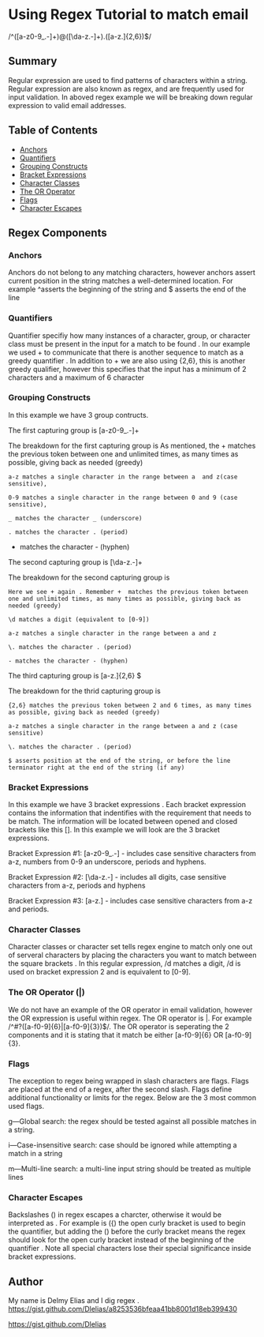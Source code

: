 # Using Regex Tutorial to match email 

/^([a-z0-9_\.-]+)@([\da-z\.-]+)\.([a-z\.]{2,6})$/ 

## Summary
Regular expression are used to find patterns of characters within a string. Regular expression are also known as regex, and are frequently used for input validation. In aboved regex example we will be breaking down regular expression to valid email addresses. 
 

## Table of Contents

- [Anchors](#anchors)
- [Quantifiers](#quantifiers)
- [Grouping Constructs](#grouping-constructs)
- [Bracket Expressions](#bracket-expressions)
- [Character Classes](#character-classes)
- [The OR Operator](#the-or-operator)
- [Flags](#flags)
- [Character Escapes](#character-escapes)

## Regex Components

### Anchors
Anchors do not belong to any matching characters, however anchors assert current position in the string matches a well-determined location. For example ^asserts the beginning of the string and $ asserts the end of the line
### Quantifiers
Quantifier specifiy how many instances of a character, group, or character class must be present in the input for a match to be found . In our example we used + to communicate that there is another sequence to match as a greedy quantifier . In addition to + we are also using {2,6}, this is another greedy qualifier, however this specifies that the input has a minimum of 2 characters and a maximum of 6 character 
### Grouping Constructs
In this example we have 3 group contructs. 

The first capturing group is [a-z0-9_\.-]+ 

The breakdown for the first capturing group is 
    As mentioned, the + matches the previous token between one and unlimited times, as many times as possible, giving back as needed (greedy) 
    
    a-z matches a single character in the range between a  and z(case sensitive), 
    
    0-9 matches a single character in the range between 0 and 9 (case sensitive),

    _ matches the character _ (underscore)
    
    . matches the character . (period)

  - matches the character - (hyphen)

The second capturing group is [\da-z\.-]+ 

The breakdown for the second capturing group is 
    
    Here we see + again . Remember +  matches the previous token between one and unlimited times, as many times as possible, giving back as needed (greedy)

    \d matches a digit (equivalent to [0-9])

    a-z matches a single character in the range between a and z 
    
    \. matches the character . (period)
    
    - matches the character - (hyphen)

The third capturing group is [a-z\.]{2,6} $

The breakdown for the thrid capturing group is 

    {2,6} matches the previous token between 2 and 6 times, as many times as possible, giving back as needed (greedy)

    a-z matches a single character in the range between a and z (case sensitive)

    \. matches the character . (period)

    $ asserts position at the end of the string, or before the line terminator right at the end of the string (if any)


### Bracket Expressions
In this example we have 3 bracket expressions . Each bracket expression contains the information that indentifies with the requirement that needs to be match. The information will be located between opened and closed brackets like this [].
In this example we will look are the 3 bracket expressions. 

Bracket Expression #1: [a-z0-9_\.-] - includes case sensitive characters from a-z, numbers from 0-9 an underscore, periods and hyphens.

Bracket Expression #2: [\da-z\.-] - includes all digits, case sensitive characters from a-z, periods and hyphens

Bracket Expression #3: [a-z\.] - includes case sensitive characters from a-z and periods.

### Character Classes
Character classes or character set  tells regex engine to match only one out of serveral characters by placing the characters you want to match between the square brackets . In this regular expression, /d  matches a digit, /d is used on bracket expression 2 and is equivalent to [0-9].
### The OR Operator (|)
 We do not have an example of the OR operator in email validation, however the OR expression is useful within regex. The OR operator is |. For example /^#?([a-f0-9]{6}|[a-f0-9]{3})$/. The OR operator is seperating the 2 components and it is stating that it match be either [a-f0-9]{6} OR [a-f0-9]{3}.

### Flags
The exception to regex being wrapped in slash characters are flags. Flags are placed at the end of a regex, after the second slash. Flags define additional functionality or limits for the regex. Below are the 3 most common used flags.

g—Global search: the regex should be tested against all possible matches in a string.

i—Case-insensitive search: case should be ignored while attempting a match in a string

m—Multi-line search: a multi-line input string should be treated as multiple lines


### Character Escapes
Backslashes (\) in regex escapes a charcter, otherwise it would be interpreted as \. For example is ({) the open curly bracket is used to begin the quantifier, but adding the (\) before the curly bracket means the regex should look for the open curly bracket instead of the beginning of the quantifier . Note all special characters lose their special significance inside bracket expressions.
## Author

My name is Delmy Elias and I dig regex . 
https://gist.github.com/Dlelias/a8253536bfeaa41bb8001d18eb399430

https://gist.github.com/Dlelias
